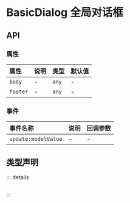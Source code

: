 # BasicDialog 全局对话框





## API

### 属性

|属性|说明|类型|默认值|
|:---|:---|:---|:---|
|`body`|-|`any`|-|
|`footer`|-|`any`|-|


### 事件

|事件名称|说明|回调参数|
|:---|:---|:---|
|`update:modelValue`|-|-|





## 类型声明
::: details

``` ts

```

:::  


